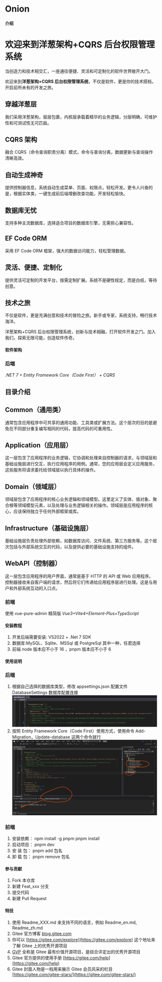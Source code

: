 # Onion

#### 介绍

# 欢迎来到洋葱架构+CQRS 后台权限管理系统

当创造力和技术相交汇，一座通往便捷、灵活和可定制化的软件世界敞开大门。

欢迎来到**洋葱架构+CQRS 后台权限管理系统**，不仅是软件，更是你的技术搭档，开启前所未有的开发之旅。

## 穿越洋葱层

我们采用洋葱架构，层层包裹，内核层承载着精华的业务逻辑，分层明确，可维护性和可测试性无可匹敌。

## CQRS 架构

融合 CQRS（命令查询职责分离）模式，命令与查询分离，数据更新与查询操作清晰高效。

## 自动生成神奇

提供控制器信息，系统自动生成菜单、页面、权限点，轻松开发。更令人兴奋的是，根据实体类，一键生成前后端增删改查功能，开发轻松愉快。

## 数据库无忧

支持多种主流数据库，选择适合项目的数据库引擎，无需担心兼容性。

## EF Code ORM

采用 EF Code ORM 框架，强大的数据访问能力，轻松管理数据。

## 灵活、便捷、定制化

提供灵活可定制的开发平台，按需定制扩展。系统不是硬性规定，而是白纸，等待创意。

## 技术之旅

不仅是软件，更是充满创意和技术的冒险之旅。新手或专家，系统支持，畅行技术海洋。

洋葱架构+CQRS 后台权限管理系统，创新与技术相融，打开软件开发之门。加入我们，探索无限可能，创造软件传奇。

#### 软件架构

### 后端

_.NET 7 + Entity Framework Core（Code First） + CQRS_

## 目录介绍

## Common（通用类）

通常包含应用程序中可共享的通用功能、工具类或扩展方法。这个层次的目的是避免在不同部分重复编写相同的代码，提高代码的可重用性。

## Application（应用层）

这一层包含了应用程序的业务逻辑，它协调和处理来自控制器的请求，与领域层和基础设施层进行交互，执行应用程序的用例。通常，您的应用层会定义应用服务，这些服务将请求委托给领域层以执行具体的操作。

## Domain（领域层）

领域层包含了应用程序的核心业务逻辑和领域模型。这里定义了实体、值对象、聚合根等领域模型元素，以及处理与业务逻辑相关的操作。领域层是应用程序的核心，应该保持独立于任何外部框架或库。

## Infrastructure（基础设施层）

基础设施层负责处理外部依赖，如数据库访问、文件系统、第三方服务等。这个层次包括与外部系统交互的代码，以及提供必要的基础设施支持的组件。

## WebAPI（控制器）

这一层包含应用程序的用户界面，通常是基于 HTTP 的 API 或 Web 应用程序。控制器接收来自客户端的请求，然后将它们传递给应用程序层进行处理。这是与用户和外部系统互动的入口点。

### 前端

使用 vue-pure-admin 精简版
_Vue3+Vite4+Element-Plus+TypeScript_

#### 安装教程

1.  开发后端需要安装: VS2022 + .Net 7 SDK
2.  数据库:MySQL、Sqlite、MSSql 或 PostgreSql 其中一种，任君选择
3.  前端 node 版本应不小于 16 ，pnpm 版本应不小于 6

#### 使用说明

### 后端

1. 根据自己选择的数据库类型，修改 appsettings.json 配置文件 DatabaseSettings 数据库配置连接![本地图片](doc/images/数据库连接配置.png)
2. 按照 Entity Framework Core（Code First）使用方式，使用命令 Add-Migration，Update-database 这两个命令就行![本地图片](doc/images/数据库迁移.png)

### 前端

1. 安装依赖： npm install -g pnpm
   pnpm install
2. 启动项目： pnpm dev
3. 安 装 包： pnpm add 包名
4. 卸 载 包： pnpm remove 包名

#### 参与贡献

1.  Fork 本仓库
2.  新建 Feat_xxx 分支
3.  提交代码
4.  新建 Pull Request

#### 特技

1.  使用 Readme_XXX.md 来支持不同的语言，例如 Readme_en.md, Readme_zh.md
2.  Gitee 官方博客 [blog.gitee.com](https://blog.gitee.com)
3.  你可以 [https://gitee.com/explore](https://gitee.com/explore) 这个地址来了解 Gitee 上的优秀开源项目
4.  [GVP](https://gitee.com/gvp) 全称是 Gitee 最有价值开源项目，是综合评定出的优秀开源项目
5.  Gitee 官方提供的使用手册 [https://gitee.com/help](https://gitee.com/help)
6.  Gitee 封面人物是一档用来展示 Gitee 会员风采的栏目 [https://gitee.com/gitee-stars/](https://gitee.com/gitee-stars/)
